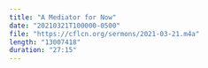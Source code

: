 ```yaml
---
title: "A Mediator for Now"
date: "20210321T100000-0500"
file: "https://cflcn.org/sermons/2021-03-21.m4a"
length: "13007418"
duration: "27:15"
---
```

